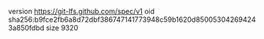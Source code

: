 version https://git-lfs.github.com/spec/v1
oid sha256:b9fce2fb6a8d72dbf386747141773948c59b1620d850053042694243a850fdbd
size 9320
